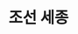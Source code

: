 ---
layout: hubs
key: Q37682
title: 조선 세종
name: 조선 세종
description: 조선의 4대 임금
score: 0.0034875482592568734
degree: 18
---